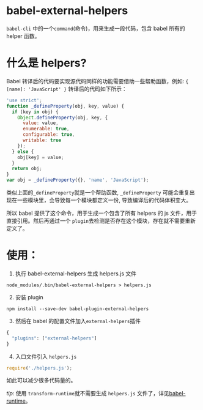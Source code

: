 babel-external-helpers
=======

`babel-cli` 中的一个`command`(命令)，用来生成一段代码，包含 babel 所有的 helper 函数。

# 什么是 helpers?

Babel 转译后的代码要实现源代码同样的功能需要借助一些帮助函数，例如: `{ [name]: 'JavaScript' }` 转译后的代码如下所示：

``` js
'use strict';
function _defineProperty(obj, key, value) {
  if (key in obj) {
    Object.defineProperty(obj, key, {
      value: value,
      enumerable: true,
      configurable: true,
      writable: true
    });
  } else {
    obj[key] = value;
  }
  return obj;
}
var obj = _defineProperty({}, 'name', 'JavaScript');
```

类似上面的`_defineProperty`就是一个帮助函数, `_defineProperty` 可能会重复出现在一些模块里，会导致每一个模块都定义一份, 导致编译后的代码体积变大。

所以 babel 提供了这个命令，用于生成一个包含了所有 helpers 的 js 文件，用于直接引用。然后再通过一个 `plugin`去检测是否存在这个模块，存在就不需要重新定义了。

# 使用：

1. 执行 babel-external-helpers 生成 helpers.js 文件

`node_modules/.bin/babel-external-helpers > helpers.js`

2. 安装 plugin

`npm install --save-dev babel-plugin-external-helpers`

3. 然后在 babel 的配置文件加入`external-helpers`插件

``` js
{
  "plugins": ["external-helpers"]
}
```

4. 入口文件引入 `helpers.js`

``` js
require('./helpers.js');
```

如此可以减少很多代码量的。

*tip*: 使用 `transform-runtime`就不需要生成 `helpers.js` 文件了，详见[babel-runtime](./babel-runtime.md)。
